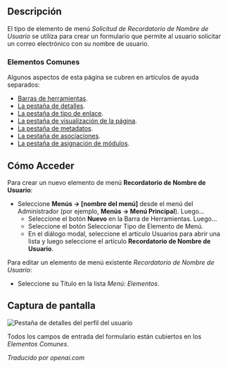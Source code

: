 <!-- Filename: Help4.x:Menu_Item:_Username_Reminder_Request  / Display title: Demande de rappel de nom d'utilisateur -->

## Descripción

El tipo de elemento de menú *Solicitud de Recordatorio de Nombre de Usuario* se utiliza para crear un formulario que permite al usuario solicitar un correo electrónico con su nombre de usuario.

### Elementos Comunes

Algunos aspectos de esta página se cubren en artículos de ayuda separados:

* [Barras de herramientas](jdocmanual?article=help/common-elements/toolbars).
* [La pestaña de detalles](jdocmanual?article=help/menu-items-common/menu-item-details).
* [La pestaña de tipo de enlace](jdocmanual?article=help/menu-items-common/menu-item-link-type).
* [La pestaña de visualización de la página](jdocmanual?article=help/menu-items-common/menu-item-page-display).
* [La pestaña de metadatos](jdocmanual?article=help/menu-items-common/menu-item-metadata).
* [La pestaña de asociaciones](jdocmanual?article=help/common-elements/edit-associations).
* [La pestaña de asignación de módulos](jdocmanual?article=help/menu-items-common/menu-item-module-assignment).

## Cómo Acceder

Para crear un nuevo elemento de menú **Recordatorio de Nombre de Usuario**:

- Seleccione **Menús → \[nombre del menú\]** desde el menú del Administrador
  (por ejemplo, **Menús → Menú Principal**). Luego...
  - Seleccione el botón **Nuevo** en la Barra de Herramientas. Luego...
  - Seleccione el botón Seleccionar Tipo de Elemento de Menú.
  - En el diálogo modal, seleccione el artículo Usuarios para abrir una lista y luego
    seleccione el artículo **Recordatorio de Nombre de Usuario**.

Para editar un elemento de menú existente *Recordatorio de Nombre de Usuario*:

- Seleccione su Título en la lista *Menú: Elementos*.

## Captura de pantalla

![Pestaña de detalles del perfil del usuario](../../../es/images/menu-items/users-username-reminder-request-details-tab.png)

Todos los campos de entrada del formulario están cubiertos en los *Elementos Comunes*.

*Traducido por openai.com*

